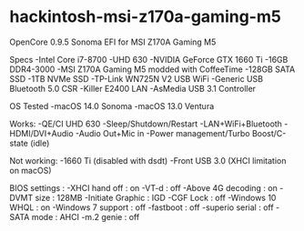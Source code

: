 # hackintosh-msi-z170a-gaming-m5
OpenCore 0.9.5 Sonoma EFI for MSI Z170A Gaming M5

Specs
-Intel Core i7-8700
-UHD 630
-NVIDIA GeForce GTX 1660 Ti
-16GB DDR4-3000
-MSI Z170A Gaming M5 modded with CoffeeTime
-128GB SATA SSD
-1TB NVMe SSD
-TP-Link WN725N V2 USB WiFi
-Generic USB Bluetooth 5.0 CSR
-Killer E2400 LAN
-AsMedia USB 3.1 Controller

OS Tested
-macOS 14.0 Sonoma
-macOS 13.0 Ventura

Works:
-QE/CI UHD 630
-Sleep/Shutdown/Restart
-LAN+WiFi+Bluetooth
-HDMI/DVI+Audio
-Audio Out+Mic in
-Power management/Turbo Boost/C-state (idle)

Not working:
-1660 Ti (disabled  with dsdt)
-Front USB 3.0 (XHCI limitation on macOS)

BIOS settings :
-XHCI hand off     : on
-VT-d              : off
-Above 4G decoding : on
-DVMT size         : 128MB
-Initiate Graphic  : IGD
-CGF Lock          : off
-Windows 10 WHQL   : on
-Windows 7 support : off
-fastboot          : off
-superio serial    : off
-SATA mode         : AHCI
-m.2 genie         : off
